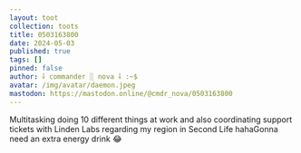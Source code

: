 ```yaml
---
layout: toot
collection: toots
title: 0503163800
date: 2024-05-03
published: true
tags: []
pinned: false
author: ⸸ commander ░ nova ⸸ :~$
avatar: /img/avatar/daemon.jpeg
mastodon: https://mastodon.online/@cmdr_nova/0503163800
---
```


Multitasking doing 10 different things at work and also coordinating support tickets with Linden Labs regarding my region in Second Life hahaGonna need an extra energy drink 😂
